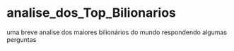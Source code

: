 # analise_dos_Top_Bilionarios
uma breve analise dos maiores bilionários do mundo respondendo algumas perguntas
